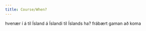 ```yaml
---
title: Course/When?
---
```

<vocabulary>
hvenær
í
á
til
Ísland
á Íslandi
til Íslands
ha?
frábært
gaman
að koma

</vocabulary>

<!-- n.b. flutt í going to 2 -->
